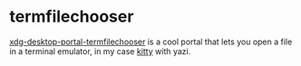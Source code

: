 # termfilechooser

[xdg-desktop-portal-termfilechooser](https://github.com/hunkyburrito/xdg-desktop-portal-termfilechooser)
is a cool portal that lets you open a file in a terminal emulator, in my case [kitty](https://sw.kovidgoyal.net/kitty/)
with yazi.
